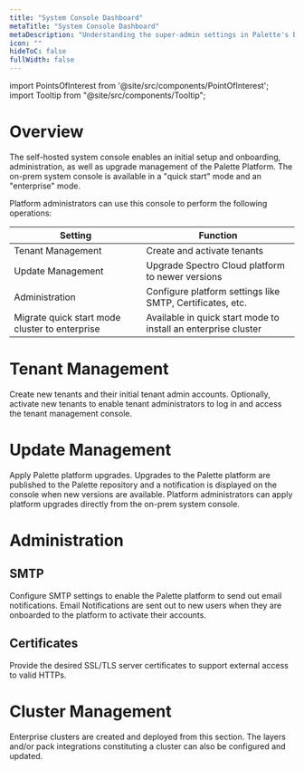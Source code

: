 ```yaml
---
title: "System Console Dashboard"
metaTitle: "System Console Dashboard"
metaDescription: "Understanding the super-admin settings in Palette's Enterprise (on-premise) variant."
icon: ""
hideToC: false
fullWidth: false
---
```




import PointsOfInterest from '@site/src/components/PointOfInterest';
import Tooltip from "@site/src/components/Tooltip";

# Overview

The self-hosted system console enables an initial setup and onboarding, administration, as well as upgrade management of the Palette Platform. The on-prem system console is available in a "quick start" mode and an "enterprise" mode.

Platform administrators can use this console to perform the following operations:

| Setting | Function |
| --- | --- |
| Tenant Management | Create and activate tenants |
| Update Management | Upgrade Spectro Cloud platform to newer versions |
| Administration | Configure platform settings like SMTP, Certificates, etc. |
| Migrate quick start mode cluster to enterprise | Available in quick start mode to install an enterprise cluster |

# Tenant Management

Create new tenants and their initial tenant admin accounts. Optionally, activate new tenants to enable tenant administrators to log in and access the tenant management console.

# Update Management

Apply Palette platform upgrades. Upgrades to the Palette platform are published to the Palette repository and a notification is displayed on the console when new versions are available. Platform administrators can apply platform upgrades directly from the on-prem system console.

# Administration

## SMTP

Configure SMTP settings to enable the Palette platform to send out email notifications. Email Notifications are sent out to new users when they are onboarded to the platform to activate their accounts.

## Certificates

Provide the desired SSL/TLS server certificates to support external access to valid HTTPs.

# Cluster Management

Enterprise clusters are created and deployed from this section. The layers and/or pack integrations constituting a cluster can also be configured and updated.
